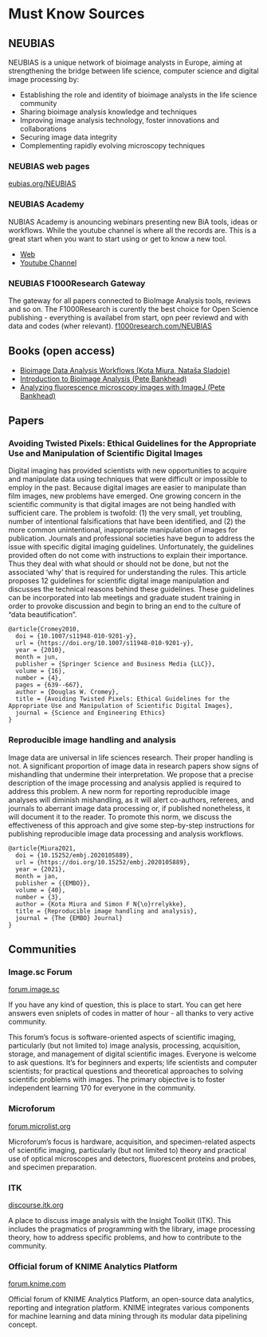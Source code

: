 # Must Know Sources

## NEUBIAS
NEUBIAS is a unique network of bioimage analysts in Europe, aiming at strengthening the bridge between life science,  computer science and digital image processing by:

 * Establishing the role and identity of bioimage analysts in the life science community
 * Sharing bioimage analysis knowledge and techniques
 * Improving image analysis technology, foster innovations and collaborations
 * Securing image data integrity
 * Complementing rapidly evolving microscopy techniques
 
### NEUBIAS web pages
[eubias.org/NEUBIAS](https://eubias.org/NEUBIAS/)


### NEUBIAS Academy
NUBIAS Academy is anouncing webinars presenting new BiA tools, ideas or workflows. While the youtube channel is where all the records are. This is a great start when you want to start using or get to know a new tool.
 * [Web](https://eubias.org/NEUBIAS/training-schools/neubias-academy-home/)
 * [Youtube Channel](https://www.youtube.com/playlist?list=PLbQR9xT-T5W9qcTWdljmaBJcvF_4lhUdH)




### NEUBIAS F1000Research Gateway
The gateway for all papers connected to BioImage Analysis tools, reviews and so on. The F1000Research is curently the best choice for Open Science publishing - everything is availabel from start, opn peer reviewd and with data and codes (wher relevant).
[f1000research.com/NEUBIAS](https://f1000research.com/NEUBIAS)


## Books (open access)
 * [Bioimage Data Analysis Workflows (Kota Miura, Nataša Sladoje)](https://link.springer.com/book/10.1007/978-3-030-22386-1)
 * [Introduction to Bioimage Analysis (Pete Bankhead)](https://bioimagebook.github.io/)
 * [Analyzing fluorescence microscopy images with ImageJ (Pete Bankhead)](https://petebankhead.gitbooks.io/imagej-intro/content/)

## Papers

### Avoiding Twisted Pixels: Ethical Guidelines for the Appropriate Use and Manipulation of Scientific Digital Images
Digital imaging has provided scientists with new opportunities to acquire and manipulate data using techniques that were difficult or impossible to employ in the past. Because digital images are easier to manipulate than film images, new problems have emerged. One growing concern in the scientific community is that digital images are not being handled with sufficient care. The problem is twofold: (1) the very small, yet troubling, number of intentional falsifications that have been identified, and (2) the more common unintentional, inappropriate manipulation of images for publication. Journals and professional societies have begun to address the issue with specific digital imaging guidelines. Unfortunately, the guidelines provided often do not come with instructions to explain their importance. Thus they deal with what should or should not be done, but not the associated ‘why’ that is required for understanding the rules. This article proposes 12 guidelines for scientific digital image manipulation and discusses the technical reasons behind these guidelines. These guidelines can be incorporated into lab meetings and graduate student training in order to provoke discussion and begin to bring an end to the culture of “data beautification”.


```
@article{Cromey2010,
  doi = {10.1007/s11948-010-9201-y},
  url = {https://doi.org/10.1007/s11948-010-9201-y},
  year = {2010},
  month = jun,
  publisher = {Springer Science and Business Media {LLC}},
  volume = {16},
  number = {4},
  pages = {639--667},
  author = {Douglas W. Cromey},
  title = {Avoiding Twisted Pixels: Ethical Guidelines for the Appropriate Use and Manipulation of Scientific Digital Images},
  journal = {Science and Engineering Ethics}
}
```

### Reproducible image handling and analysis
Image data are universal in life sciences research. Their proper handling is not. A significant proportion of image data in research papers show signs of mishandling that undermine their interpretation. We propose that a precise description of the image processing and analysis applied is required to address this problem. A new norm for reporting reproducible image analyses will diminish mishandling, as it will alert co-authors, referees, and journals to aberrant image data processing or, if published nonetheless, it will document it to the reader. To promote this norm, we discuss the effectiveness of this approach and give some step-by-step instructions for publishing reproducible image data processing and analysis workflows.

```
@article{Miura2021,
  doi = {10.15252/embj.2020105889},
  url = {https://doi.org/10.15252/embj.2020105889},
  year = {2021},
  month = jan,
  publisher = {{EMBO}},
  volume = {40},
  number = {3},
  author = {Kota Miura and Simon F N{\o}rrelykke},
  title = {Reproducible image handling and analysis},
  journal = {The {EMBO} Journal}
}
```

## Communities

### Image.sc Forum
[forum.image.sc](https://forum.image.sc/)

If you have any kind of question, this is place to start. You can get here answers even sniplets of codes in matter of hour - all thanks to very active community.

This forum’s focus is software-oriented aspects of scientific imaging, particularly (but not limited to) image analysis, processing, acquisition, storage, and management of digital scientific images. Everyone is welcome to ask questions. It’s for beginners and experts; life scientists and computer scientists; for practical questions and theoretical approaches to solving scientific problems with images. The primary objective is to foster independent learning 170 for everyone in the community.


### Microforum
[forum.microlist.org](https://forum.microlist.org/)

Microforum’s focus is hardware, acquisition, and specimen-related aspects of scientific imaging, particularly (but not limited to) theory and practical use of optical microscopes and detectors, fluorescent proteins and probes, and specimen preparation.

### ITK
[discourse.itk.org](https://discourse.itk.org/)

A place to discuss image analysis with the Insight Toolkit (ITK). This includes the pragmatics of programming with the library, image processing theory, how to address specific problems, and how to contribute to the community.

### Official forum of KNIME Analytics Platform
[forum.knime.com](https://forum.knime.com/)

Official forum of KNIME Analytics Platform, an open-source data analytics, reporting and integration platform. KNIME integrates various components for machine learning and data mining through its modular data pipelining concept.


